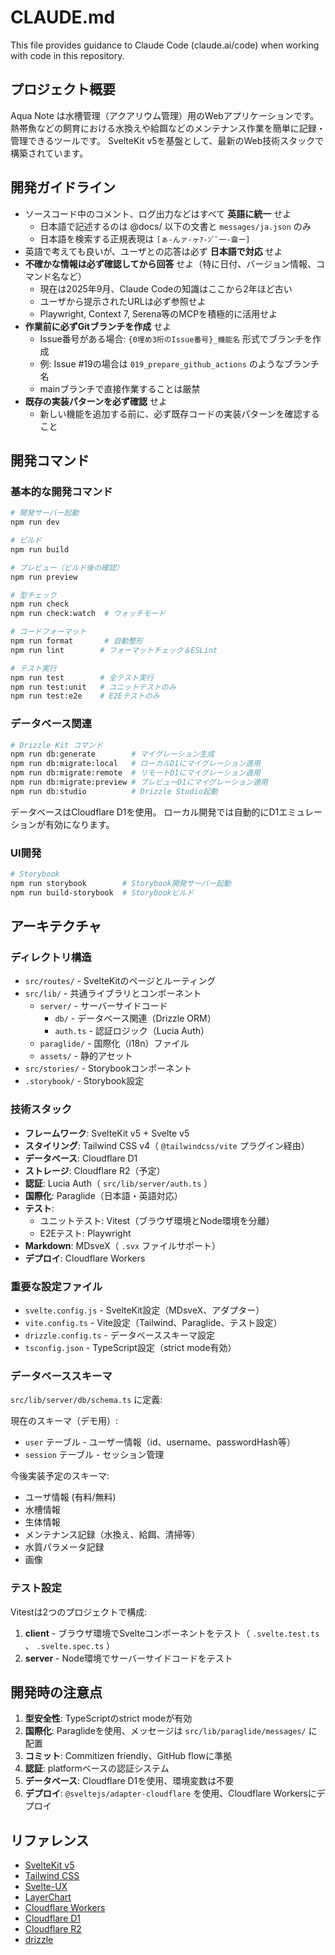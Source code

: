# CLAUDE.md

This file provides guidance to Claude Code (claude.ai/code) when working with code in this repository.

## プロジェクト概要

Aqua Note は水槽管理（アクアリウム管理）用のWebアプリケーションです。
熱帯魚などの飼育における水換えや給餌などのメンテナンス作業を簡単に記録・管理できるツールです。
SvelteKit v5を基盤として、最新のWeb技術スタックで構築されています。

## 開発ガイドライン

- ソースコード中のコメント、ログ出力などはすべて **英語に統一** せよ
  - 日本語で記述するのは @docs/ 以下の文書と `messages/ja.json` のみ
  - 日本語を検索する正規表現は `[ぁ-んァ-ヶｱ-ﾝﾞﾟ一-龠ー]`
- 英語で考えても良いが、ユーザとの応答は必ず **日本語で対応** せよ
- **不確かな情報は必ず確認してから回答** せよ（特に日付、バージョン情報、コマンド名など）
  - 現在は2025年9月、Claude Codeの知識はここから2年ほど古い
  - ユーザから提示されたURLは必ず参照せよ
  - Playwright, Context 7, Serena等のMCPを積極的に活用せよ
- **作業前に必ずGitブランチを作成** せよ
  - Issue番号がある場合: `{0埋め3桁のIssue番号}_機能名` 形式でブランチを作成
  - 例: Issue #19の場合は `019_prepare_github_actions` のようなブランチ名
  - mainブランチで直接作業することは厳禁
- **既存の実装パターンを必ず確認** せよ
  - 新しい機能を追加する前に、必ず既存コードの実装パターンを確認すること

## 開発コマンド

### 基本的な開発コマンド

```bash
# 開発サーバー起動
npm run dev

# ビルド
npm run build

# プレビュー（ビルド後の確認）
npm run preview

# 型チェック
npm run check
npm run check:watch  # ウォッチモード

# コードフォーマット
npm run format       # 自動整形
npm run lint        # フォーマットチェック＆ESLint

# テスト実行
npm run test        # 全テスト実行
npm run test:unit   # ユニットテストのみ
npm run test:e2e    # E2Eテストのみ
```

### データベース関連

```bash
# Drizzle Kit コマンド
npm run db:generate        # マイグレーション生成
npm run db:migrate:local   # ローカルD1にマイグレーション適用
npm run db:migrate:remote  # リモートD1にマイグレーション適用
npm run db:migrate:preview # プレビューD1にマイグレーション適用
npm run db:studio          # Drizzle Studio起動
```

データベースはCloudflare D1を使用。
ローカル開発では自動的にD1エミュレーションが有効になります。

### UI開発

```bash
# Storybook
npm run storybook        # Storybook開発サーバー起動
npm run build-storybook  # Storybookビルド
```

## アーキテクチャ

### ディレクトリ構造

- `src/routes/` - SvelteKitのページとルーティング
- `src/lib/` - 共通ライブラリとコンポーネント
  - `server/` - サーバーサイドコード
    - `db/` - データベース関連（Drizzle ORM）
    - `auth.ts` - 認証ロジック（Lucia Auth）
  - `paraglide/` - 国際化（i18n）ファイル
  - `assets/` - 静的アセット
- `src/stories/` - Storybookコンポーネント
- `.storybook/` - Storybook設定

### 技術スタック

- **フレームワーク**: SvelteKit v5 + Svelte v5
- **スタイリング**: Tailwind CSS v4（ `@tailwindcss/vite` プラグイン経由）
- **データベース**: Cloudflare D1
- **ストレージ**: Cloudflare R2（予定）
- **認証**: Lucia Auth（ `src/lib/server/auth.ts` ）
- **国際化**: Paraglide（日本語・英語対応）
- **テスト**:
  - ユニットテスト: Vitest（ブラウザ環境とNode環境を分離）
  - E2Eテスト: Playwright
- **Markdown**: MDsveX（ `.svx` ファイルサポート）
- **デプロイ**: Cloudflare Workers

### 重要な設定ファイル

- `svelte.config.js` - SvelteKit設定（MDsveX、アダプター）
- `vite.config.ts` - Vite設定（Tailwind、Paraglide、テスト設定）
- `drizzle.config.ts` - データベーススキーマ設定
- `tsconfig.json` - TypeScript設定（strict mode有効）

### データベーススキーマ

`src/lib/server/db/schema.ts` に定義:

現在のスキーマ（デモ用）:

- `user` テーブル - ユーザー情報（id、username、passwordHash等）
- `session` テーブル - セッション管理

今後実装予定のスキーマ:

- ユーザ情報 (有料/無料)
- 水槽情報
- 生体情報
- メンテナンス記録（水換え、給餌、清掃等）
- 水質パラメータ記録
- 画像

### テスト設定

Vitestは2つのプロジェクトで構成:

1. **client** - ブラウザ環境でSvelteコンポーネントをテスト（ `.svelte.test.ts` 、 `.svelte.spec.ts` ）
2. **server** - Node環境でサーバーサイドコードをテスト

## 開発時の注意点

1. **型安全性**: TypeScriptのstrict modeが有効
2. **国際化**: Paraglideを使用、メッセージは `src/lib/paraglide/messages/` に配置
3. **コミット**: Commitizen friendly、GitHub flowに準拠
4. **認証**: platformベースの認証システム
5. **データベース**: Cloudflare D1を使用、環境変数は不要
6. **デプロイ**: `@sveltejs/adapter-cloudflare` を使用、Cloudflare Workersにデプロイ

## リファレンス

- [SvelteKit v5](https://svelte.jp/docs/kit/introduction)
- [Tailwind CSS](https://tailwindcss.com/docs/installation/using-vite)
- [Svelte-UX](https://svelte-ux.techniq.dev)
- [LayerChart](https://www.layerchart.com)
- [Cloudflare Workers](https://developers.cloudflare.com/workers/)
- [Cloudflare D1](https://developers.cloudflare.com/d1/)
- [Cloudflare R2](https://developers.cloudflare.com/r2/)
- [drizzle](https://orm.drizzle.team/docs/overview)
